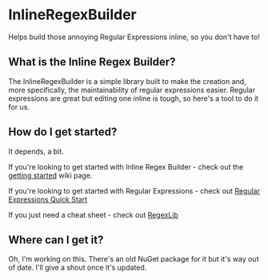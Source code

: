 # InlineRegexBuilder
Helps build those annoying Regular Expressions inline, so you don't have to!

## What is the Inline Regex Builder?
The InlineRegexBuilder is a simple library built to make the creation and, more specifically, the maintainability of regular expressions easier. Regular expressions are great but editing one inline is tough, so here's a tool to do it for us.

## How do I get started?
It depends, a bit.

If you're looking to get started with Inline Regex Builder - check out the [getting started](https://github.com/tjb042/InlineRegexBuilder/wiki/Getting-Started) wiki page.

If you're looking to get started with Regular Expressions - check out [Regular Expressions Quick Start](http://www.regular-expressions.info/quickstart.html)

If you just need a cheat sheet - check out [RegexLib](http://regexlib.com/)

## Where can I get it?
Oh, I'm working on this. There's an old NuGet package for it but it's way out of date. I'll give a shout once it's updated.
